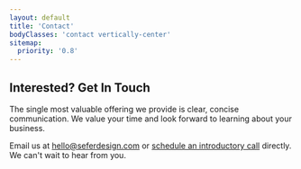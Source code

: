 ```yaml
---
layout: default
title: 'Contact'
bodyClasses: 'contact vertically-center'
sitemap:
  priority: '0.8'
---
```


## Interested? Get In Touch

The single most valuable offering we provide is clear, concise communication. We value your time and look forward to learning about your business.

Email us at <a href="mailto:hello@seferdesign.com" target="_blank">hello@seferdesign.com</a> or [schedule an introductory call](https://fantastical.app/rsefer/introductory-call) directly. We can't wait to hear from you.
